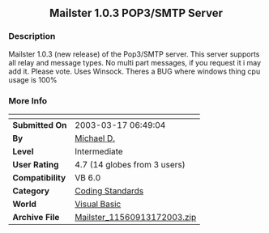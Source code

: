 ﻿<div align="center">

## Mailster 1\.0\.3 POP3/SMTP Server


</div>

### Description

Mailster 1.0.3 (new release) of the Pop3/SMTP server. This server supports all relay and message types. No multi part messages, if you request it i may add it. Please vote. Uses Winsock. Theres a BUG where windows thing cpu usage is 100%
 
### More Info
 


<span>             |<span>
---                |---
**Submitted On**   |2003-03-17 06:49:04
**By**             |[Michael D\.](https://github.com/Planet-Source-Code/PSCIndex/blob/master/ByAuthor/michael-d.md)
**Level**          |Intermediate
**User Rating**    |4.7 (14 globes from 3 users)
**Compatibility**  |VB 6\.0
**Category**       |[Coding Standards](https://github.com/Planet-Source-Code/PSCIndex/blob/master/ByCategory/coding-standards__1-43.md)
**World**          |[Visual Basic](https://github.com/Planet-Source-Code/PSCIndex/blob/master/ByWorld/visual-basic.md)
**Archive File**   |[Mailster\_11560913172003\.zip](https://github.com/Planet-Source-Code/michael-d-mailster-1-0-3-pop3-smtp-server__1-44073/archive/master.zip)








